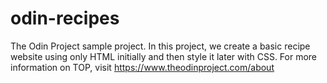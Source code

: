 # odin-recipes
The Odin Project sample project. In this project, we create a basic recipe website using only HTML initially and then style it later with CSS. For more information on TOP, visit https://www.theodinproject.com/about
